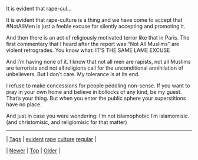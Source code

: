 <!--
title: It is evident that rape-culture is a thing and we have come to accept that #NotAllMen is just a feeble excuse for silently accepting and promoting it. And then there is an act of religiously motivated terror like that in Paris. The first commentary that I heard after the report was &ldquo;Not All Muslims&rdquo; are violent retrogrades. You know what
date: 2020-06-28T15:27:00.060Z
tags: evident, rape, culture, regular
-->


It is evident that rape-cul...

<p>It is evident that rape-culture is a thing and we have come to accept that #NotAllMen is just a feeble excuse for silently accepting and promoting it.</p>

<p>And then there is an act of religiously motivated terror like that in Paris. The first commentary that I heard after the report was &ldquo;Not All Muslims&rdquo; are violent retrogrades. You know what: IT&rsquo;S THE SAME LAME EXCUSE</p>

<p>And I&rsquo;m having none of it. I know that not all men are rapists, not all Muslims are terrorists and not all religions call for the unconditional annihilation of unbelievers. But I don&rsquo;t care. My tolerance is at its  end.</p>

<p>I refuse to make concessions for people peddling non-sense. If you want to pray in your own home and believe in bollocks of any kind, be my guest. That&rsquo;s your thing. But when you enter the public sphere your superstitions have no place.</p>

<p>And just in case you were wondering: I&rsquo;m not islamophobic I&rsquo;m islamomisic. (and christomisic, and religiomisic for that matter)</p>

<!--BOTTOM-POST-NAVIGATION-->
---

| [Tags](tags.md) | [evident](tag-evident.md) [rape](tag-rape.md) [culture](tag-culture.md) [regular](tag-regular.md) |

| [Newer](107355735824.md) | [Top](index.md) | [Older](107542492389.md) |